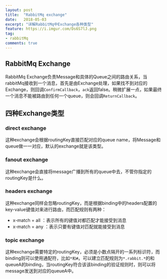 ```yaml
---
layout: post
title:  "RabbitMq exchange"
date:   2018-05-03
excerpt: "详解RabbitMq中Exchange各种类型"
feature: https://i.imgur.com/Ds6S7lJ.png
tag:
- rabbitMq
comments: true
---
```


## RabbitMq Exchange

RabbitMq Exchange负责Message和具体的Queue之间的路由关系，当rabbitMq接收到一个消息，首先是由Exchange处理，如果找不到对应的Exchange，则回调```ConfirmCallback```，```ack```返回false。稍微扩展一点，如果最终一个消息不能被路由到任何一个queue，则会回调```ReturnCallback```。

## 四种Exchange类型

### direct exchange

这种exchange会根据routingKey直接匹配对应的queue name，将Message和queue做一一对应，默认的exchange就是该类型。

### fanout exchange

这种exchange会直接将message广播到所有的queue中去，不管你指定的routingKey是什么。

### headers exchange

这种exchange同样会忽略routingKey，而是根据binding中的headers配置的key-value键值对来进行路由，而匹配规则有两种：

* x-match = all   ：表示所有的键值对都匹配才能接受到消息
* x-match = any ：表示只要有键值对匹配就能接受到消息
    
### topic exchange

这种exchange需要特定的routingKey，必须是小数点隔开的一系列标识符，而binding则可以使用通配符，比如```*和#```。可以建立匹配规则为```*.rabbit.*```的和queueA的binding，当routingKey符合该该binding的验证规则时，则可以将message发送到对应的queueA中。